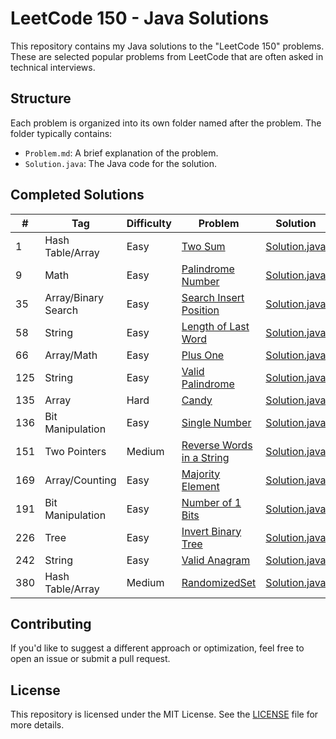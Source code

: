 # LeetCode 150 - Java Solutions

This repository contains my Java solutions to the "LeetCode 150" problems. These are selected popular problems from LeetCode that are often asked in technical interviews.

## Structure

Each problem is organized into its own folder named after the problem. The folder typically contains:

- `Problem.md`: A brief explanation of the problem.
- `Solution.java`: The Java code for the solution.

## Completed Solutions

| #   | Tag                 | Difficulty | Problem                                                              | Solution                                                         |
|-----|---------------------|------------|----------------------------------------------------------------------|------------------------------------------------------------------|
| 1   | Hash Table/Array    | Easy       | [Two Sum](src/com/jonledet/twosum/Problem.md)                        | [Solution.java](src/com/jonledet/twosum/Solution.java)           |
| 9   | Math                | Easy       | [Palindrome Number](src/com/jonledet/ispalindrome/Problem.md)        | [Solution.java](src/com/jonledet/ispalindrome/Solution.java)     |
| 35  | Array/Binary Search | Easy       | [Search Insert Position](src/com/jonledet/searchinsert/Problem.md)   | [Solution.java](src/com/jonledet/searchinsert/Solution.java)     |
| 58  | String              | Easy       | [Length of Last Word](src/com/jonledet/lengthoflastword/Problem.md)  | [Solution.java](src/com/jonledet/lengthoflastword/Solution.java) |
| 66  | Array/Math          | Easy       | [Plus One](src/com/jonledet/plusone/Problem.md)                      | [Solution.java](src/com/jonledet/plusone/Solution.java)          |
| 125 | String              | Easy       | [Valid Palindrome](src/com/jonledet/validpalindrome/Problem.md)      | [Solution.java](src/com/jonledet/validpalindrome/Solution.java)  |
| 135 | Array               | Hard       | [Candy](src/com/jonledet/candy/Problem.md)                           | [Solution.java](src/com/jonledet/candy/Solution.java)            |
| 136 | Bit Manipulation    | Easy       | [Single Number](src/com/jonledet/singlenumber/Problem.md)            | [Solution.java](src/com/jonledet/singlenumber/Solution.java)     |
| 151 | Two Pointers        | Medium     | [Reverse Words in a String](src/com/jonledet/reversewords/Problem.md)| [Solution.java](src/com/jonledet/reversewords/Solution.java)     |
| 169 | Array/Counting      | Easy       | [Majority Element](src/com/jonledet/majorityelement/Problem.md)      | [Solution.java](src/com/jonledet/majorityelement/Solution.java)  |
| 191 | Bit Manipulation    | Easy       | [Number of 1 Bits](src/com/jonledet/hammingweight/Problem.md)        | [Solution.java](src/com/jonledet/hammingweight/Solution.java)    |
| 226 | Tree                | Easy       | [Invert Binary Tree](src/com/jonledet/invertbinarytree/Problem.md)   | [Solution.java](src/com/jonledet/invertbinarytree/Solution.java) |
| 242 | String              | Easy       | [Valid Anagram](src/com/jonledet/validanagram/Problem.md)            | [Solution.java](src/com/jonledet/validanagram/Solution.java)     | 
| 380 | Hash Table/Array    | Medium     | [RandomizedSet](src/com/jonledet/randomizedset/Problem.md)           | [Solution.java](src/com/jonledet/randomizedset/Solution.java)    | 

## Contributing

If you'd like to suggest a different approach or optimization, feel free to open an issue or submit a pull request.

## License

This repository is licensed under the MIT License. See the [LICENSE](LICENSE) file for more details.
